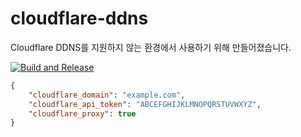 # cloudflare-ddns

Cloudflare DDNS를 지원하지 않는 환경에서 사용하기 위해 만들어졌습니다.

[![Build and Release](https://github.com/5ignal/cloudflare-ddns/actions/workflows/main.yml/badge.svg)](https://github.com/5ignal/cloudflare-ddns/actions/workflows/main.yml)

```json
{
    "cloudflare_domain": "example.com",
    "cloudflare_api_token": "ABCEFGHIJKLMNOPQRSTUVWXYZ",
    "cloudflare_proxy": true
}
```
